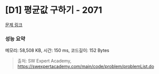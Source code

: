 # [D1] 평균값 구하기 - 2071 

[문제 링크](https://swexpertacademy.com/main/code/problem/problemDetail.do?contestProbId=AV5QRnJqA5cDFAUq) 

### 성능 요약

메모리: 58,508 KB, 시간: 150 ms, 코드길이: 152 Bytes



> 출처: SW Expert Academy, https://swexpertacademy.com/main/code/problem/problemList.do